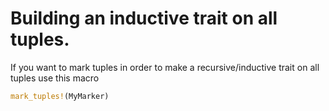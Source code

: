 # Building an inductive trait on all tuples.
If you want to mark tuples in order to make a recursive/inductive trait on all
tuples use this macro
```rust
mark_tuples!(MyMarker)
